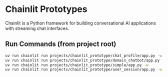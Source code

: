 # Chainlit Prototypes

Chainlit is a Python framework for building conversational AI applications with streaming chat interfaces.

## Run Commands (from project root)

```bash
uv run chainlit run projects/chainlit_prototype/chat_profile/app.py -w
uv run chainlit run projects/chainlit_prototype/domain_chatbot/app.py -w
uv run chainlit run projects/chainlit_prototype/simple/app.py -w
uv run chainlit run projects/chainlit_prototype/user_session/app.py -w
``` 